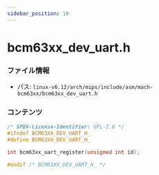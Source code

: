 ```yaml
---
sidebar_position: 10
---
```

# bcm63xx_dev_uart.h

### ファイル情報

- パス: `linux-v6.12/arch/mips/include/asm/mach-bcm63xx/bcm63xx_dev_uart.h`

### コンテンツ

```h
/* SPDX-License-Identifier: GPL-2.0 */
#ifndef BCM63XX_DEV_UART_H_
#define BCM63XX_DEV_UART_H_

int bcm63xx_uart_register(unsigned int id);

#endif /* BCM63XX_DEV_UART_H_ */

```
